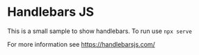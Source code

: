 # Handlebars JS
This is a small sample to show handlebars. To run use `npx serve` 

For more information see https://handlebarsjs.com/